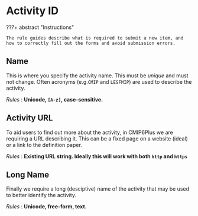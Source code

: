 # Activity ID

???+ abstract "Instructions"

    The rule guides describe what is required to submit a new item, and how to correctly fill out the forms and avoid submission errors. 

## Name
This is where you specify the activity name. This must be _unique_ and must not change. Often acronyms (e.g.`CMIP` and `LESFMIP`) are used to describe the activity. 

*Rules* : <b> Unicode, `[A-z]`, case-sensitive.  </b>

## Activity URL 
To aid users to find out more about the activity, in CMIP6Plus we are requiring a URL describing it. This can be a fixed page on a website (ideal) or a link to the definition paper. 

*Rules* : <b> Existing URL string. Ideally this will work with both `http` and `https` </b>


## Long Name
Finally we require a long (desciptive) name of the activity that may be used to better identify the activity. 

*Rules* : <b> Unicode, free-form, text. </b>


